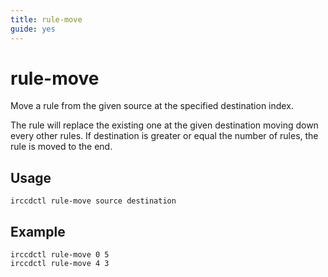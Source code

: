 ```yaml
---
title: rule-move
guide: yes
---
```


# rule-move

Move a rule from the given source at the specified destination index.

The rule will replace the existing one at the given destination moving
down every other rules. If destination is greater or equal the number of rules,
the rule is moved to the end.

## Usage

````nohighlight
irccdctl rule-move source destination
````

## Example

````nohighlight
irccdctl rule-move 0 5
irccdctl rule-move 4 3
````
